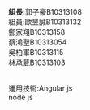 
<span style="font-weight:bold">組長:</span>郭子豪B10313108
<br>組員:歐昱誠B10313132
<br>     鄭家翔B10313158
<br>     蔡鴻聖B10313054
<br>     吳柏軍B10313115
<br>     林承葳B10313103

<br>運用技術:Angular js
<br>        node js

